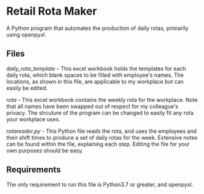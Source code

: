 # Retail Rota Maker
A Python program that automates the production of daily rotas, primarily using openpyxl.

## Files

*daily_rota_template* - This excel workbook holds the templates for each daily rota, which blank spaces to be filled with employee's names. The locations, as shown in this file, are applicable to my workplace but can easily be edited.

*rota* - This excel workbook contains the weekly rota for the workplace. Note that all names have been swapped out of respect for my colleague's privacy. The strcuture of the program can be changed to easily fit any rota your workplace uses.

*rotareader.py* - This Python file reads the rota, and uses the employees and their shift times to produce a set of daily rotas for the week. Extensive notes can be found within the file, explaining each step. Editing the file for your own purposes should be easy.

## Requirements

The only requirement to run this file is Python3.7 or greater, and openpyxl.
